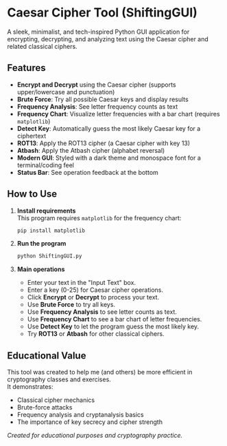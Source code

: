 # Caesar Cipher Tool (ShiftingGUI)

A sleek, minimalist, and tech-inspired Python GUI application for encrypting, decrypting, and analyzing text using the Caesar cipher and related classical ciphers.

## Features

- **Encrypt and Decrypt** using the Caesar cipher (supports upper/lowercase and punctuation)
- **Brute Force**: Try all possible Caesar keys and display results
- **Frequency Analysis**: See letter frequency counts as text
- **Frequency Chart**: Visualize letter frequencies with a bar chart (requires `matplotlib`)
- **Detect Key**: Automatically guess the most likely Caesar key for a ciphertext
- **ROT13**: Apply the ROT13 cipher (a Caesar cipher with key 13)
- **Atbash**: Apply the Atbash cipher (alphabet reversal)
- **Modern GUI**: Styled with a dark theme and monospace font for a terminal/coding feel
- **Status Bar**: See operation feedback at the bottom

## How to Use

1. **Install requirements**  
   This program requires `matplotlib` for the frequency chart:
   ```bash
   pip install matplotlib
   ```

2. **Run the program**
   ```bash
   python ShiftingGUI.py
   ```

3. **Main operations**
   - Enter your text in the "Input Text" box.
   - Enter a key (0-25) for Caesar cipher operations.
   - Click **Encrypt** or **Decrypt** to process your text.
   - Use **Brute Force** to try all keys.
   - Use **Frequency Analysis** to see letter counts as text.
   - Use **Frequency Chart** to see a bar chart of letter frequencies.
   - Use **Detect Key** to let the program guess the most likely key.
   - Try **ROT13** or **Atbash** for other classical ciphers.

## Educational Value

This tool was created to help me (and others) be more efficient in cryptography classes and exercises.  
It demonstrates:
- Classical cipher mechanics
- Brute-force attacks
- Frequency analysis and cryptanalysis basics
- The importance of key secrecy and cipher strength


*Created for educational purposes and cryptography practice.*
